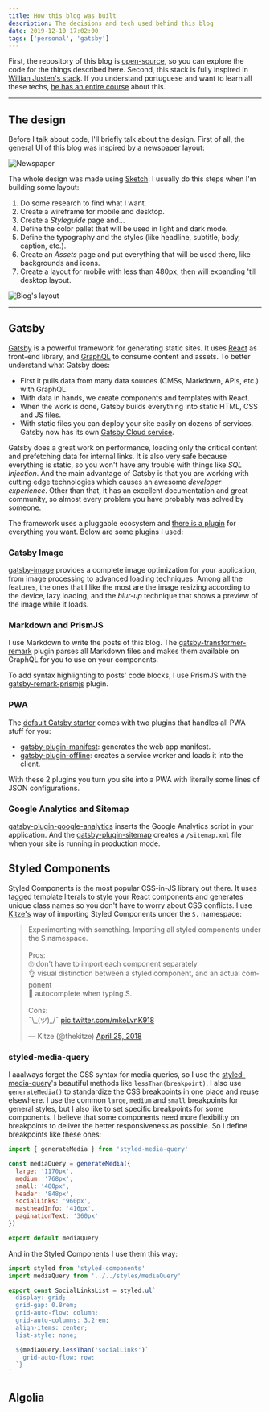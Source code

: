 ```yaml
---
title: How this blog was built
description: The decisions and tech used behind this blog
date: 2019-12-10 17:02:00
tags: ['personal', 'gatsby']
---
```


First, the repository of this blog is [open-source](https://github.com/evandromacedo/evandromacedo.com), so you can explore the code for the things described here. Second, this stack is fully inspired in [Willian Justen's stack](https://willianjusten.com.br/making-of-blog-novo/). If you understand portuguese and want to learn all these techs, [he has an entire course](https://www.udemy.com/course/gatsby-crie-um-site-pwa-com-react-graphql-e-netlify-cms/?ranMID=39197&ranEAID=16ht5juwidA&ranSiteID=16ht5juwidA-iL5YMJd.vOOyQpz3pyqUhw&LSNPUBID=16ht5juwidA) about this.

---

## The design

Before I talk about code, I'll briefly talk about the design. First of all, the general UI of this blog was inspired by a newspaper layout:

![Newspaper](/newspaper.jpg)

The whole design was made using [Sketch](https://www.sketch.com/). I usually do this steps when I'm building some layout:

1. Do some research to find what I want.
1. Create a wireframe for mobile and desktop.
1. Create a _Styleguide_ page and...
1. Define the color pallet that will be used in light and dark mode.
1. Define the typography and the styles (like headline, subtitle, body, caption, etc.).
1. Create an _Assets_ page and put everything that will be used there, like backgrounds and icons.
1. Create a layout for mobile with less than 480px, then will expanding 'till desktop layout.

![Blog's layout](/blog-layout.jpg)

---

## Gatsby

[Gatsby](https://www.gatsbyjs.org/) is a powerful framework for generating static sites. It uses [React](https://reactjs.org/) as front-end library, and [GraphQL](https://graphql.org/) to consume content and assets. To better understand what Gatsby does:

- First it pulls data from many data sources (CMSs, Markdown, APIs, etc.) with GraphQL.
- With data in hands, we create components and templates with React.
- When the work is done, Gatsby builds everything into static HTML, CSS and JS files.
- With static files you can deploy your site easily on dozens of services. Gatsby now has its own [Gatsby Cloud service](https://www.gatsbyjs.com/cloud/).

Gatsby does a great work on performance, loading only the critical content and prefetching data for internal links. It is also very safe because everything is static, so you won't have any trouble with things like _SQL Injection_. And the main advantage of Gatsby is that you are working with cutting edge technologies which causes an awesome _developer experience_. Other than that, it has an excellent documentation and great community, so almost every problem you have probably was solved by someone.

The framework uses a pluggable ecosystem and [there is a plugin](https://www.gatsbyjs.org/plugins/) for everything you want. Below are some plugins I used:

### Gatsby Image

[gatsby-image](https://www.gatsbyjs.org/packages/gatsby-image/) provides a complete image optimization for your application, from image processing to advanced loading techniques. Among all the features, the ones that I like the most are the image resizing according to the device, lazy loading, and the _blur-up_ technique that shows a preview of the image while it loads.

### Markdown and PrismJS

I use Markdown to write the posts of this blog. The [gatsby-transformer-remark](https://www.gatsbyjs.org/packages/gatsby-transformer-remark/) plugin parses all Markdown files and makes them available on GraphQL for you to use on your components.

To add syntax highlighting to posts' code blocks, I use PrismJS with the [gatsby-remark-prismjs](https://www.gatsbyjs.org/packages/gatsby-remark-prismjs/) plugin.

### PWA

The [default Gatsby starter](https://github.com/gatsbyjs/gatsby-starter-default) comes with two plugins that handles all PWA stuff for you:

- [gatsby-plugin-manifest](https://www.gatsbyjs.org/packages/gatsby-plugin-manifest/): generates the web app manifest.
- [gatsby-plugin-offline](https://www.gatsbyjs.org/packages/gatsby-plugin-offline/): creates a service worker and loads it into the client.

With these 2 plugins you turn you site into a PWA with literally some lines of JSON configurations.

### Google Analytics and Sitemap

[gatsby-plugin-google-analytics](https://www.gatsbyjs.org/packages/gatsby-plugin-google-analytics/) inserts the Google Analytics script in your application. And the [gatsby-plugin-sitemap](https://www.gatsbyjs.org/packages/gatsby-plugin-sitemap/) creates a `/sitemap.xml` file when your site is running in production mode.

## Styled Components

Styled Components is the most popular CSS-in-JS library out there. It uses tagged template literals to style your React components and generates unique class names so you don't have to worry about CSS conflicts. I use [Kitze's](https://twitter.com/thekitze) way of importing Styled Components under the `S.` namespace:

<blockquote class="twitter-tweet"><p lang="en" dir="ltr">Experimenting with something. Importing all styled components under the S namespace. <br><br>Pros: <br>🙄️ don&#39;t have to import each component separately<br>👌️ visual distinction between a styled component, and an actual component<br>🤖️ autocomplete when typing S.<br><br>Cons:<br>¯\_(ツ)_/¯ <a href="https://t.co/mkeLvnK918">pic.twitter.com/mkeLvnK918</a></p>&mdash; Kitze (@thekitze) <a href="https://twitter.com/thekitze/status/989110942096117768?ref_src=twsrc%5Etfw">April 25, 2018</a></blockquote>

### styled-media-query

I aaalways forget the CSS syntax for media queries, so I use the [styled-media-query](https://github.com/morajabi/styled-media-query)'s beautiful methods like `lessThan(breakpoint)`. I also use `generateMedia()` to standardize the CSS breakpoints in one place and reuse elsewhere. I use the common `large`, `medium` and `small` breakpoints for general styles, but I also like to set specific breakpoints for some components. I believe that some components need more flexibility on breakpoints to deliver the better responsiveness as possible. So I define breakpoints like these ones:

<!-- prettier-ignore -->
```jsx
import { generateMedia } from 'styled-media-query'

const mediaQuery = generateMedia({
  large: '1170px',
  medium: '768px',
  small: '480px',
  header: '848px',
  socialLinks: '960px',
  mastheadInfo: '416px',
  paginationText: '360px'
})

export default mediaQuery
```

And in the Styled Components I use them this way:

```jsx
import styled from 'styled-components'
import mediaQuery from '../../styles/mediaQuery'

export const SocialLinksList = styled.ul`
  display: grid;
  grid-gap: 0.8rem;
  grid-auto-flow: column;
  grid-auto-columns: 3.2rem;
  align-items: center;
  list-style: none;

  ${mediaQuery.lessThan('socialLinks')`
    grid-auto-flow: row;
  `}
`
```

## Algolia

<!-- Algolia -->

<!-- Deploy, Netlify -->

<!-- Performance -->
